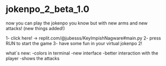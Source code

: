 # jokenpo_2_beta_1.0
  now you can play the jokenpo you know but with new arms and new attacks!  (new things added!)
  
 1- click here! -> replit.com/@jubesss/KeyImpishNagware#main.py
 2- press RUN to start the game
 3- have some fun in your virtual jokenpo 2!
  
  
  
   what´s new: 
  -colors in terminal
  -new interface
  -better interaction with the player
  -shows the attacks
